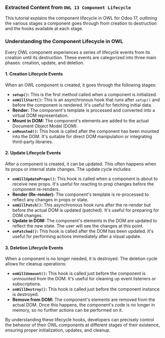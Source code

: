### Extracted Content from `OWL 13 Component Lifecycle`

This tutorial explains the component lifecycle in OWL for Odoo 17, outlining the various stages a component goes through from creation to destruction and the hooks available at each stage.

### Understanding the Component Lifecycle in OWL

Every OWL component experiences a series of lifecycle events from its creation until its destruction. These events are categorized into three main phases: creation, update, and deletion.

#### 1. Creation Lifecycle Events

When an OWL component is created, it goes through the following stages:
* **`setup()`:** This is the first method called when a component is initialized.
* **`onWillStart()`:** This is an asynchronous hook that runs after `setup()` and before the component is rendered. It's useful for fetching initial data.
* **Render:** The component's template is processed and converted into a virtual DOM representation.
* **Mount in DOM:** The component's elements are added to the actual Document Object Model (DOM).
* **`onMounted()`:** This hook is called after the component has been mounted into the DOM. It's suitable for direct DOM manipulation or integrating third-party libraries.

#### 2. Update Lifecycle Events

After a component is created, it can be updated. This often happens when its props or internal state changes. The update cycle includes:
* **`onWillUpdateProps()`:** This hook is called when a component is about to receive new props. It's useful for reacting to prop changes before the component re-renders.
* **Render (Re-render):** The component's template is re-processed to reflect any changes in props or state.
* **`onWillPatch()`:** This asynchronous hook runs after the re-render but before the actual DOM is updated (patched). It's useful for preparing for DOM changes.
* **Update in DOM:** The component's elements in the DOM are updated to reflect the new state. The user will see the changes at this point.
* **`onPatched()`:** This hook is called after the DOM has been updated. It's useful for performing actions immediately after a visual update.

#### 3. Deletion Lifecycle Events

When a component is no longer needed, it is destroyed. The deletion cycle allows for cleanup operations:
* **`onWillUnmount()`:** This hook is called just before the component is unmounted from the DOM. It's useful for cleaning up event listeners or subscriptions.
* **`onWillDestroy()`:** This hook is called just before the component instance is destroyed.
* **Remove from DOM:** The component's elements are removed from the actual DOM. Once this happens, the component's code is no longer in memory, so no further actions can be performed on it.

By understanding these lifecycle hooks, developers can precisely control the behavior of their OWL components at different stages of their existence, ensuring proper initialization, updates, and cleanup.
